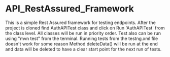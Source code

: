 # API_RestAssured_Framework
This is a simple Rest Assured framework for testing endpoints.
After the project is cloned find AuthAPITest class and click on Run 'AuthAPITest' from the class level. All classes will be run in priority order.
Test also can be run using "mvn test" from the terminal. Running tests from the testng.xml file doesn't work for some reason
Method deleteData() will be run at the end and data will be deleted to have a clear start point for the next run of tests.
